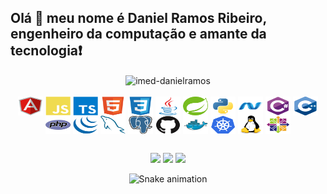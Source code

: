## Olá 👋 meu nome é Daniel Ramos Ribeiro, engenheiro da computação e amante da tecnologia❗


<div align="center">
  <img align="center" src="https://github-readme-streak-stats.herokuapp.com/?user=imed-danielramos&theme=highcontrast" alt="imed-danielramos" />
  </div>
  
<div align="center">
<!--   <a href="https://github.com/imed-danielramos"> -->
    
<!--   <div align="center">
  <img align="center" src="https://github-readme-stats.vercel.app/api?custom_title=Meus%20status&username=imed-danielramos&show_icons=true&theme=dracula&include_all_commits=true&count_private=true" alt="imed-danielramos" />
  </div>
  
  <img height="140em" src="https://github-readme-stats.vercel.app/api?custom_title=Meus status&username=imed-danielramos&show_icons=true&theme=dracula&include_all_commits=true&count_private=true"/>
     
  <img height="140em" src="https://github-readme-stats.vercel.app/api/top-langs/?custom_title=Linguagens Mais Usadas&username=imed-danielramos&layout=compact&langs_count=7&theme=dracula"/> -->
 
</div>
  
  
<div align="center"><br>
  <img align="center" alt="danielrrbhmg-Angular" height="30" width="40" src="https://github.com/devicons/devicon/blob/master/icons/angularjs/angularjs-original.svg">
  <img align="center" alt="danielrrbhmg-Js" height="30" width="40" src="https://raw.githubusercontent.com/devicons/devicon/master/icons/javascript/javascript-plain.svg">
  <img align="center" alt="danielrrbhmg-Ts" height="30" width="40" src="https://raw.githubusercontent.com/devicons/devicon/master/icons/typescript/typescript-plain.svg">
  <img align="center" alt="danielrrbhmg-HTML" height="30" width="40" src="https://raw.githubusercontent.com/devicons/devicon/master/icons/html5/html5-original.svg">
  <img align="center" alt="danielrrbhmg-CSS" height="30" width="40" src="https://raw.githubusercontent.com/devicons/devicon/master/icons/css3/css3-original.svg">
  <img align="center" alt="danielrrbhmg-Java" height="30" width="40" src="https://github.com/devicons/devicon/blob/master/icons/java/java-original.svg">
  <img align="center" alt="danielrrbhmg-Spring" height="30" width="40" src="https://github.com/devicons/devicon/blob/master/icons/spring/spring-original.svg">
  <img align="center" alt="danielrrbhmg-Python" height="30" width="40" src="https://raw.githubusercontent.com/devicons/devicon/master/icons/python/python-original.svg">
  <img align="center" alt="danielrrbhmg-dotNet" height="30" width="40" src="https://github.com/devicons/devicon/blob/master/icons/dot-net/dot-net-original.svg">
  <img align="center" alt="danielrrbhmg-Csharp" height="30" width="40" src="https://raw.githubusercontent.com/devicons/devicon/master/icons/csharp/csharp-original.svg">
  <img align="center" alt="danielrrbhmg-Cplusplus" height="30" width="40" src="https://github.com/devicons/devicon/blob/master/icons/cplusplus/cplusplus-original.svg">
  <img align="center" alt="danielrrbhmg-php" height="30" width="40" src="https://github.com/devicons/devicon/blob/master/icons/php/php-original.svg">
  <img align="center" alt="danielrrbhmg-jquery" height="30" width="40" src="https://github.com/devicons/devicon/blob/master/icons/jquery/jquery-original.svg">
  <img align="center" alt="danielrrbhmg-gitHub" height="30" width="40" src="https://github.com/devicons/devicon/blob/master/icons/mysql/mysql-original.svg">
  <img align="center" alt="danielrrbhmg-gitHub" height="30" width="40" src="https://github.com/devicons/devicon/blob/master/icons/postgresql/postgresql-original.svg">
  <img align="center" alt="danielrrbhmg-gitHub" height="30" width="40" src="https://github.com/devicons/devicon/blob/master/icons/github/github-original.svg">
  <img align="center" alt="danielrrbhmg-docker" height="30" width="40" src="https://github.com/devicons/devicon/blob/master/icons/docker/docker-original.svg">
  <img align="center" alt="danielrrbhmg-kubernetes" height="30" width="40" src="https://github.com/gilbarbara/logos/blob/main/logos/kubernetes.svg">
  <img align="center" alt="danielrrbhmg-linux" height="30" width="40" src="https://github.com/devicons/devicon/blob/master/icons/linux/linux-original.svg">
  <img align="center" alt="danielrrbhmg-linux" height="30" width="40" src="https://github.com/devicons/devicon/blob/master/icons/centos/centos-original.svg">


  
</div>
  
  ##
 
<div align="center"> 
  <a href="https://api.whatsapp.com/send?phone=5531987973461" target="_blank"><img src="https://img.shields.io/badge/WhatsApp-25D366?style=for-the-badge&logo=whatsapp&logoColor=white" target="_blank"></a> 
  <a href = "mailto:danielrrbhmg@gmail.com"><img src="https://img.shields.io/badge/-Gmail-%23333?style=for-the-badge&logo=gmail&logoColor=white" target="_blank"></a>
  <a href="https://www.linkedin.com/in/danielrrbhmg/" target="_blank"><img src="https://img.shields.io/badge/-LinkedIn-%230077B5?style=for-the-badge&logo=linkedin&logoColor=white" target="_blank"></a> 
  
   ![Snake animation](https://github.com/danielrrbhmg/danielrrbhmg/blob/output/github-contribution-grid-snake.svg)
 
 
</div>
